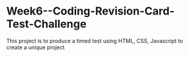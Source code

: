 # Week6--Coding-Revision-Card-Test-Challenge
This project is to produce a timed test using HTML, CSS, Javascript to create a unique project 
